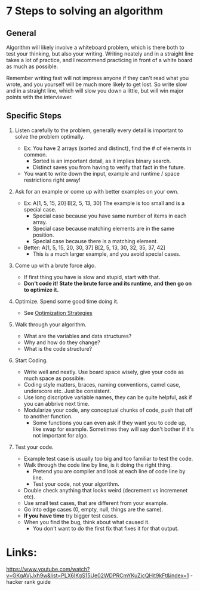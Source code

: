 ﻿# 7 Steps to solving an algorithm

## General

Algorithm will likely involve a whiteboard problem, which is there both to test your thinking, but
also your writing.  Writing neately and in a straight line takes a lot of practice, and I recommend
practicing in front of a white board as much as possible.

Remember writing fast will not impress anyone if they can't read what you wrote, and you yourself
will be much more likely to get lost. So write slow and in a straight line, which will slow you down
a little, but will win major points with the interviewer.

## Specific Steps

1.  Listen carefully to the problem, generally every detail is important to solve the problem optimally.
    * Ex: You have 2 arrays (sorted and distinct), find the # of elements in common. 
        * Sorted is an important detail, as it implies binary search.
        * Distinct saves you from having to verify that fact in the future.
    * You want to write down the input, example and runtime / space restrictions right away!

2.  Ask for an example or come up with better examples on your own.
    * Ex: A[1, 5, 15, 20] B[2, 5, 13, 30] The example is too small and is a special case. 
        * Special case because you have same number of items in each array.
        * Special case because matching elements are in the same position.
        * Special case because there is a matching element.
    * Better: A[1, 5, 15, 20, 30, 37] B[2, 5, 13, 30, 32, 35, 37, 42]
        * This is a much larger example, and you avoid special cases.

3.  Come up with a brute force algo.  
    * If first thing you have is slow and stupid, start with that.
    * **Don't code it! State the brute force and its runtime, and then go on to optimize it.**

4.  Optimize. Spend some good time doing it.
    * See [Optimization Strategies](https://github.com/SHEFFcode/GeeksForGeeks/blob/master/GeeksForGeeks/Theory/Algorithm%20Strategies.md)

5.  Walk through your algorithm. 
    * What are the variables and data structures? 
    * Why and how do they change? 
    * What is the code structure?

6.  Start Coding. 
    * Write well and neatly. Use board space wisely, give your code as much space as possible.
    * Coding style matters, braces, naming conventions, camel case, underscore etc. Just be consistent.
    * Use long discriptive variable names, they can be quite helpful, ask if you can abbrive next time.
    * Modularize your code, any conceptual chunks of code, push that off to another function.
        * Some functions you can even ask if they want you to code up, like swap for example.
          Sometimes they will say don't bother if it's not important for algo.

7.  Test your code. 
    * Example test case is usually too big and too familiar to test the code. 
    * Walk through the code line by line, is it doing the right thing. 
        * Pretend you are compiler and look at each line of code line by line.
        * Test your code, not your algorithm.
    * Double check anything that looks weird (decrement vs incremenet etc).
    * Use small test cases, that are different from your example.
    * Go into edge cases (0, empty, null, things are the same).
    * **If you have time** try bigger test cases.
    * When you find the bug, think about what caused it.
        * You don't want to do the first fix that fixes it for that output.


# Links: 
https://www.youtube.com/watch?v=GKgAVjJxh9w&list=PLX6IKgS15Ue02WDPRCmYKuZicQHit9kFt&index=1 - hacker rank guide